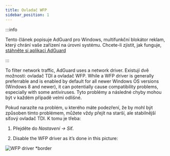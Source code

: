 ```yaml
---
title: Ovladač WFP
sidebar_position: 1
---
```


:::info

Tento článek popisuje AdGuard pro Windows, multifunkční blokátor reklam, který chrání vaše zařízení na úrovni systému. Chcete-li zjistit, jak funguje, [stáhněte si aplikaci AdGuard](https://agrd.io/download-kb-adblock)

:::

To filter network traffic, AdGuard uses a network driver. Existují dvě možnosti: ovladač TDI a ovladač WFP. While a WFP driver is generally preferrable and is enabled by default for all newer Windows OS versions (Windows 8 and newer), it can potentially cause compatibility problems, especially with some antiviruses. Tyto problémy a následné chyby mohou být v každém případě velmi odlišné.

Pokud narazíte na problém, u kterého máte podezření, že by mohl být způsoben tímto problémem, můžete vždy přejít na starší, ale stabilnější síťový ovladač TDI. K tomu je třeba:

1. Přejděte do *Nastavení → Síť*.

2. Disable the WFP driver as it’s done in this picture:

![WFP driver *border](https://cdn.adtidy.org/content/kb/ad_blocker/windows/solving-problems/wfp-driver.png)
